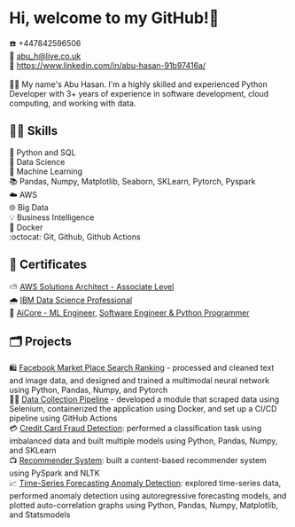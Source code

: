 <!--
### Hi there 👋

**abuhasan12/abuhasan12** is a ✨ _special_ ✨ repository because its `README.md` (this file) appears on your GitHub profile.

Here are some ideas to get you started:

- 🔭 I’m currently working on ...
- 🌱 I’m currently learning ...
- 👯 I’m looking to collaborate on ...
- 🤔 I’m looking for help with ...
- 💬 Ask me about ...
- 📫 How to reach me: ...
- 😄 Pronouns: ...
- ⚡ Fun fact: ...
-->

# Hi, welcome to my GitHub!👋
:phone: +447842596506<br>
:email: abu_h@live.co.uk<br>
:link: https://www.linkedin.com/in/abu-hasan-91b97416a/<br>
<br>
:office_worker: My name's Abu Hasan. I'm a highly skilled and experienced Python Developer with 3+ years of experience in software development, cloud computing, and working with data.<br>

## :man_juggling: Skills
:pencil: Python and SQL<br>
:microscope: Data Science<br>
:brain: Machine Learning<br>
:books: Pandas, Numpy, Matplotlib, Seaborn, SKLearn, Pytorch, Pyspark<br>
:cloud: AWS<br>
:globe_with_meridians: Big Data<br>
:bulb: Business Intelligence<br>
:whale2: Docker<br>
:octocat: Git, Github, Github Actions

## :scroll: Certificates
:partly_sunny: [AWS Solutions Architect - Associate Level](https://www.credly.com/badges/9981152a-4ba7-4c85-9385-c11673720af6/public_url)<br>
:cloud_with_rain: [IBM Data Science Professional](https://www.credly.com/badges/ef1ed65a-b33b-44e8-8979-550170480e39/public_url)<br>
:large_orange_diamond: [AiCore - ML Engineer,](https://main.d2c7cn1vjrjdui.amplifyapp.com/2/4d8b1cbd-af76-48ec-9d23-d92bab966e9f-5aa131af-d336-429f-91e7-1ee0f60ad88e) [Software Engineer ](https://main.d2c7cn1vjrjdui.amplifyapp.com/2/4d8b1cbd-af76-48ec-9d23-d92bab966e9f-4781f4cc-2a3a-420c-adb6-271ba141bf8a) [& Python Programmer](https://main.d2c7cn1vjrjdui.amplifyapp.com/2/4d8b1cbd-af76-48ec-9d23-d92bab966e9f-eb41cda2-b22b-4f88-a53b-a5d60a6b32d4)

## :card_index_dividers: Projects
:shopping: [Facebook Market Place Search Ranking](https://github.com/abuhasan12/Facebook-Marketplace-s-Recommendation-Ranking-System) - processed and cleaned text and image data, and designed and trained a multimodal neural network using Python, Pandas, Numpy, and Pytorch<br>
:construction_worker_man: [Data Collection Pipeline](https://github.com/abuhasan12/Data-Collection-Pipeline) - developed a module that scraped data using Selenium, containerized the application using Docker, and set up a CI/CD pipeline using GitHub Actions<br>
:credit_card: [Credit Card Fraud Detection](https://github.com/abuhasan12/credit-card-fraud-detection): performed a classification task using imbalanced data and built multiple models using Python, Pandas, Numpy, and SKLearn<br>
:tv: [Recommender System](https://github.com/abuhasan12/anime-recommender-system): built a content-based recommender system using PySpark and NLTK<br>
:chart_with_upwards_trend: [Time-Series Forecasting Anomaly Detection](https://github.com/abuhasan12/time-series-forecasting-anomaly-detection): explored time-series data, performed anomaly detection using autoregressive forecasting models, and plotted auto-correlation graphs using Python, Pandas, Numpy, Matplotlib, and Statsmodels<br>
